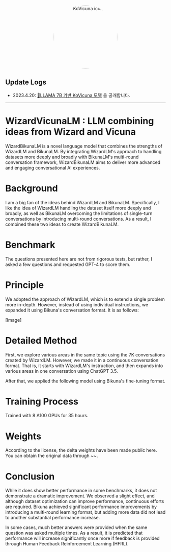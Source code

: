 <p align="center" width="100%">
<img src="assets/logo.png" alt="KoVicuna icon" style="width: 200px; height:200px; display: block; margin: auto; border-radius: 50%;">
</p>

## Update Logs

- 2023.4.20: [🤗LLAMA 7B 기반 KoVicuna 모델](https://huggingface.co/junelee/ko_vicuna_7b) 을 공개합니다.

---
# WizardVicunaLM : LLM combining ideas from Wizard and Vicuna
WizardBikunaLM is a novel language model that combines the strengths of WizardLM and BikunaLM. By integrating WizardLM's approach to handling datasets more deeply and broadly with BikunaLM's multi-round conversation framework, WizardBikunaLM aims to deliver more advanced and engaging conversational AI experiences. 

# Background
I am a big fan of the ideas behind WizardLM and BikunaLM. Specifically, I like the idea of WizardLM handling the dataset itself more deeply and broadly, as well as BikunaLM overcoming the limitations of single-turn conversations by introducing multi-round conversations. As a result, I combined these two ideas to create WizardBikunaLM.

# Benchmark
The questions presented here are not from rigorous tests, but rather, I asked a few questions and requested GPT-4 to score them.

# Principle
We adopted the approach of WizardLM, which is to extend a single problem more in-depth. However, instead of using individual instructions, we expanded it using Bikuna's conversation format. It is as follows:

[Image]

# Detailed Method
First, we explore various areas in the same topic using the 7K conversations created by WizardLM. However, we made it in a continuous conversation format. That is, it starts with WizardLM's instruction, and then expands into various areas in one conversation using ChatGPT 3.5.

After that, we applied the following model using Bikuna's fine-tuning format.

# Training Process
Trained with 8 A100 GPUs for 35 hours.

# Weights
According to the license, the delta weights have been made public here. You can obtain the original data through ~~.

# Conclusion
While it does show better performance in some benchmarks, it does not demonstrate a dramatic improvement. We observed a slight effect, and although dataset optimization can improve performance, continuous efforts are required. Bikuna achieved significant performance improvements by introducing a multi-round learning format, but adding more data did not lead to another substantial performance increase.

In some cases, much better answers were provided when the same question was asked multiple times. As a result, it is predicted that performance will increase significantly once more if feedback is provided through Human Feedback Reinforcement Learning (HFRL).
